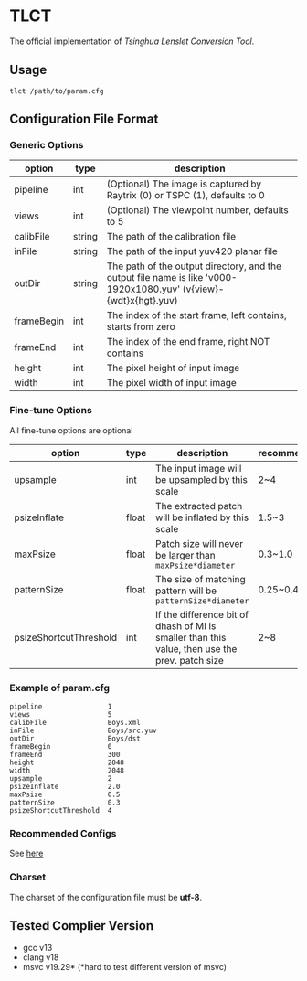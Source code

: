 # TLCT

The official implementation of *Tsinghua Lenslet Conversion Tool*.

## Usage

```shell
tlct /path/to/param.cfg
```

## Configuration File Format

### Generic Options

| option     | type   | description                                                                                                       |
|------------|--------|-------------------------------------------------------------------------------------------------------------------|
| pipeline   | int    | (Optional) The image is captured by Raytrix (0) or TSPC (1), defaults to 0                                        |
| views      | int    | (Optional) The viewpoint number, defaults to 5                                                                    |
| calibFile  | string | The path of the calibration file                                                                                  |
| inFile     | string | The path of the input yuv420 planar file                                                                          |
| outDir     | string | The path of the output directory, and the output file name is like 'v000-1920x1080.yuv' (v{view}-{wdt}x{hgt}.yuv) |
| frameBegin | int    | The index of the start frame, left contains, starts from zero                                                     |
| frameEnd   | int    | The index of the end frame, right NOT contains                                                                    |
| height     | int    | The pixel height of input image                                                                                   |
| width      | int    | The pixel width of input image                                                                                    |

### Fine-tune Options

All fine-tune options are optional

| option                 | type  | description                                                                                    | recommend | default |
|------------------------|-------|------------------------------------------------------------------------------------------------|-----------|---------|
| upsample               | int   | The input image will be upsampled by this scale                                                | 2~4       | 2       |
| psizeInflate           | float | The extracted patch will be inflated by this scale                                             | 1.5~3     | 2.15    |
| maxPsize               | float | Patch size will never be larger than `maxPsize*diameter`                                       | 0.3~1.0   | 0.5     |
| patternSize            | float | The size of matching pattern will be `patternSize*diameter`                                    | 0.25~0.4  | 0.3     |
| psizeShortcutThreshold | int   | If the difference bit of dhash of MI is smaller than this value, then use the prev. patch size | 2~8       | 4       |

### Example of param.cfg

```
pipeline                1
views                   5
calibFile               Boys.xml
inFile                  Boys/src.yuv
outDir                  Boys/dst
frameBegin              0
frameEnd                300
height                  2048
width                   2048
upsample                2
psizeInflate            2.0
maxPsize                0.5
patternSize             0.3
psizeShortcutThreshold  4
```

### Recommended Configs

See [here](https://github.com/lumina37/TLCT-test-data/tree/master/recommend)

### Charset

The charset of the configuration file must be **utf-8**.

## Tested Complier Version

+ gcc v13
+ clang v18
+ msvc v19.29* (*hard to test different version of msvc)
